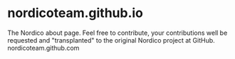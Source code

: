 # nordicoteam.github.io
The Nordico about page. Feel free to contribute, your contributions well be requested and "transplanted" to the original Nordico project at GitHub. nordicoteam.github.com
